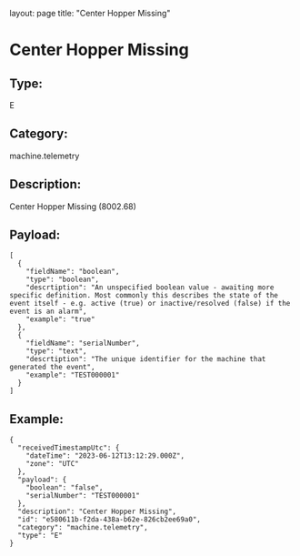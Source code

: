 layout: page
title: "Center Hopper Missing"

# Center Hopper Missing

## Type:

E

## Category:

machine.telemetry

## Description: 

Center Hopper Missing (8002.68)

## Payload:

```
[
  {
    "fieldName": "boolean",
    "type": "boolean",
    "descrtiption": "An unspecified boolean value - awaiting more specific definition. Most commonly this describes the state of the event itself - e.g. active (true) or inactive/resolved (false) if the event is an alarm",
    "example": "true"
  },
  {
    "fieldName": "serialNumber",
    "type": "text",
    "descrtiption": "The unique identifier for the machine that generated the event",
    "example": "TEST000001"
  }
]
```

## Example:

```
{
  "receivedTimestampUtc": {
    "dateTime": "2023-06-12T13:12:29.000Z",
    "zone": "UTC"
  },
  "payload": {
    "boolean": "false",
    "serialNumber": "TEST000001"
  },
  "description": "Center Hopper Missing",
  "id": "e580611b-f2da-438a-b62e-826cb2ee69a0",
  "category": "machine.telemetry",
  "type": "E"
}
```
